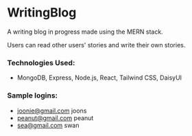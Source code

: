 # WritingBlog

A writing blog in progress made using the MERN stack.



Users can read other users' stories and write their own stories. 


### Technologies Used:
- MongoDB, Express, Node.js, React, Tailwind CSS, DaisyUI

### Sample logins: 
- joonie@gmail.com joons
- peanut@gmail.com peanut
- sea@gmail.com swan
